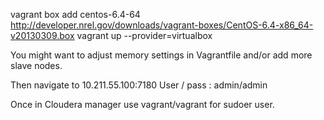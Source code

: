 vagrant box add centos-6.4-64 http://developer.nrel.gov/downloads/vagrant-boxes/CentOS-6.4-x86_64-v20130309.box
vagrant up --provider=virtualbox

You might want to adjust memory settings in Vagrantfile and/or add more slave nodes.

Then navigate to 10.211.55.100:7180
User / pass : admin/admin

Once in Cloudera manager use vagrant/vagrant for sudoer user.

